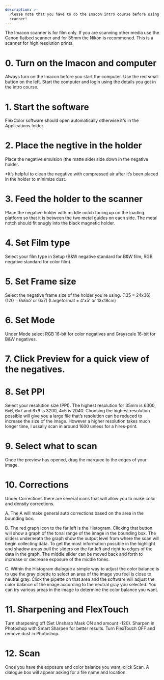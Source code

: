 ```yaml
---
description: >-
  Please note that you have to do the Imacon intro course before using the
  scanner!
---
```


The Imacon scanner is for film only. If you are scanning other media use the Canon flatbed scanner and for 35mm the Nikon is recommened. This is a scanner for high resolution prints.

# 0. Turn on the Imacon and computer
Always turn on the Imacon before you start the computer. Use the red small button on the left. Start the computer and login using the details you got in the intro course.

# 1. Start the software
FlexColor software should open automatically otherwise it's in the Applications folder.

# 2. Place the negtive in the holder 
Place the negative emulsion \(the matte side\) side down in the negative holder.

   \*It’s helpful to clean the negative with compressed air after it’s been placed in the holder to minimize dust.

# 3. Feed the holder to the scanner
Place the negative holder with middle notch facing up on the loading platform so that it is between the two metal guides on each side. The metal notch should fit snugly into the black magnetic holder.

# 4. Set Film type
Select your film type in Setup \(B&W negative standard for B&W film, RGB negative standard for color film\).

# 5. Set Frame size
Select the negative frame size of the holder you're using. (135 = 24x36) (120 = 6x6x2 or 6x7) (Largeformat = 4'x5' or 13x18cm)

# 6. Set Mode
Under Mode select RGB 16-bit for color negatives and Grayscale 16-bit for B&W negatives.

# 7. Click Preview for a quick view of the negatives.

# 8. Set PPI
Select your resolution size \(PPI\). The highest resolution for 35mm is 6300, 6x6, 6x7 and 6x9 is 3200, 4x5 is 2040. Choosing the highest resolution possible will give you a large file that’s resolution can be reduced to increase the size of the image. However a higher resolution takes much longer time, I ussally scan in around 1600 unless for a hires-print.

# 9. Select what to scan
Once the preview has opened, drag the marquee to the edges of your image.

# 10. Corrections
Under Corrections there are several icons that will allow you to make color and density corrections.

   A. The A will make general auto corrections based on the area in the bounding box.

   B. The red graph icon to the far left is the Histogram. Clicking that button will show a graph of the tonal range of the image in the bounding box. The sliders underneath the graph show the output level from where the scan will begin collecting data. To get the most information possible in the highlight and shadow areas pull the sliders on the far left and right to edges of the data in the graph. The middle slider can be moved back and forth to increase or decrease exposure of the middle tones.

   C. Within the Histogram dialogue a simple way to adjust the color balance is to use the gray pipette to select an area of the image you feel is close to neutral gray. Click the pipette on that area and the software will adjust the color balance of the image according to the neutral gray you selected. You can try various areas in the image to determine the color balance you want.

# 11. Sharpening and FlexTouch
Turn sharpening off \(Set Unsharp Mask ON and amount -120\). Sharpen in Photoshop with Smart Sharpen for better results. Turn FlexTouch OFF and remove dust in Photoshop.

# 12. Scan
Once you have the exposure and color balance you want, click Scan. A dialogue box will appear asking for a file name and location.
